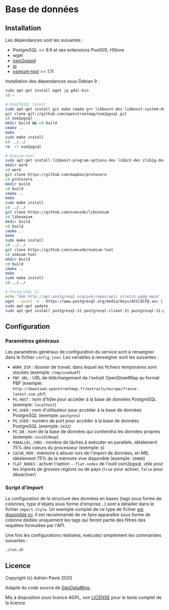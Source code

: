# Base de données

## Installation

Les dépendances sont les suivantes :

* PostgreSQL >= 9.6 et ses extensions PostGIS, HStore
* wget
* [osm2pgsql](https://github.com/openstreetmap/osm2pgsql)
* [jq](https://stedolan.github.io/jq/)
* [osmium-tool](https://github.com/osmcode/osmium-tool) >= 1.11

Installation des dépendances sous Debian 9 :

```bash
sudo apt-get install wget jq gdal-bin
cd ~

# Osm2PgSQL latest
sudo apt-get install git make cmake g++ libboost-dev libboost-system-dev libboost-filesystem-dev libexpat1-dev zlib1g-dev libbz2-dev libpq-dev libproj-dev lua5.2 liblua5.2-dev
git clone git://github.com/openstreetmap/osm2pgsql.git
cd osm2pgsql
mkdir build && cd build
cmake ..
make
sudo make install
cd ../../
rm -rf osm2pgsql

# Osmium-tool
sudo apt-get install libboost-program-options-dev libbz2-dev zlib1g-dev libexpat1-dev
mkdir work
cd work
git clone https://github.com/mapbox/protozero
cd protozero
mkdir build
cd build
cmake ..
make
sudo make install
cd ../../
git clone https://github.com/osmcode/libosmium
cd libosmium
mkdir build
cd build
cmake ..
make
sudo make install
cd ../../
git clone https://github.com/osmcode/osmium-tool
cd osmium-tool
mkdir build
cd build
cmake ..
make
sudo make install
cd ../../

# PostgreSQL 11
echo "deb http://apt.postgresql.org/pub/repos/apt/ stretch-pgdg main" | sudo tee /etc/apt/sources.list.d/pgdg.list
wget --quiet -O - https://www.postgresql.org/media/keys/ACCC4CF8.asc | sudo apt-key add -
sudo apt-get update
sudo apt-get install postgresql-11 postgresql-client-11 postgresql-11-postgis-3
```


## Configuration

### Paramètres généraux

Les paramètres généraux de configuration du service sont à renseigner dans le fichier `config.json`. Les variables à renseigner sont les suivantes :

* `WORK_DIR` : dossier de travail, dans lequel les fichiers temporaires sont stockés (exemple: `/tmp/osm4odf`)
* `PBF_URL` : URL de téléchargement de l'extrait OpenStreetMap au format PBF (exemple: `http://download.openstreetmap.fr/extracts/europe/france-latest.osm.pbf`)
* `PG_HOST` : nom d'hôte pour accéder à la base de données PostgreSQL (exemple: `localhost`)
* `PG_USER` : nom d'utilisateur pour accéder à la base de données PostgreSQL (exemple: `postgres`)
* `PG_USER` : numéro de port pour accéder à la base de données PostgreSQL (exemple: `5432`)
* `PG_DB` : nom de la base de données qui contiendra les données propres (exemple: `covid19map`)
* `PARALLEL_JOBS` : nombre de tâches à exécuter en parallèle, idéalement 75% des coeurs du processeur (exemple: `6`)
* `CACHE_MEM` : mémoire à allouer lors de l'import de données, en MB, idéalement 75% de la mémoire vive disponible (exemple: `10000`)
* `FLAT_NODES` : activer l'option `--flat-nodes` de l'outil osm2pgsql, utile pour les imports de grosses régions ou de pays (`true` pour activer, `false` pour désactiver)

### Script d'import

La configuration de la structure des données en bases (tags sous forme de colonnes, type d'objets sous forme d'emprise...) sont à détailler dans le fichier `import.style`. Un exemple complet de ce type de fichier [est disponible ici](https://github.com/openstreetmap/osm2pgsql/blob/master/default.style). Il est recommandé de ne faire apparaître sous forme de colonne dédiée uniquement les tags qui feront partie des filtres des requêtes formulées par l'API.

Une fois les configurations réalisées, exécutez simplement les commandes suivantes :

```bash
./run.sh
```

## Licence

Copyright (c) Adrien Pavie 2020

Adapté du code source de [GéoDataMine](https://framagit.org/PanierAvide/GeoDataMine).

Mis à disposition sous licence AGPL, voir [LICENSE](LICENSE.txt) pour le texte complet de la licence.
